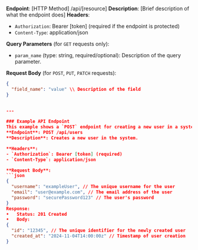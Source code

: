 **Endpoint**: [HTTP Method] /api/[resource]
**Description**: [Brief description of what the endpoint does]
**Headers**:
- `Authorization`: Bearer [token] (required if the endpoint is protected)
- `Content-Type`: application/json

**Query Parameters** (for `GET` requests only):
- `param_name` (type: string, required/optional): Description of the query parameter.

**Request Body** (for `POST`, `PUT`, `PATCH` requests):
```json
{
  "field_name": "value" \\ Description of the field
}
 

---

### Example API Endpoint
This example shows a `POST` endpoint for creating a new user in a system.
**Endpoint**: POST /api/users
**Description**: Creates a new user in the system.

**Headers**:
- `Authorization`: Bearer [token] (required)
- `Content-Type`: application/json

**Request Body**:
```json
{
  "username": "exampleUser", // The unique username for the user
  "email": "user@example.com", // The email address of the user
  "password": "securePassword123" // The user's password
}
Response:
•	Status: 201 Created
•	Body:
{
  "id": "12345", // The unique identifier for the newly created user
  "created_at": "2024-11-04T14:00:00z" // Timestamp of user creation
}
